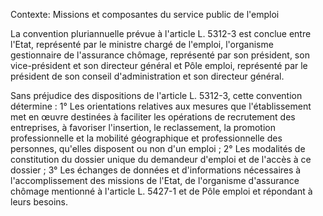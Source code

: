 Contexte: Missions et composantes du service public de l'emploi

La convention pluriannuelle prévue à l'article L. 5312-3 est conclue entre l'Etat, représenté par le ministre chargé de l'emploi, l'organisme gestionnaire de l'assurance chômage, représenté par son président, son vice-président et son directeur général et Pôle emploi, représenté par le président de son conseil d'administration et son directeur général.

Sans préjudice des dispositions de l'article L. 5312-3, cette convention détermine : 1° Les orientations relatives aux mesures que l'établissement met en œuvre destinées à faciliter les opérations de recrutement des entreprises, à favoriser l'insertion, le reclassement, la promotion professionnelle et la mobilité géographique et professionnelle des personnes, qu'elles disposent ou non d'un emploi ; 2° Les modalités de constitution du dossier unique du demandeur d'emploi et de l'accès à ce dossier ; 3° Les échanges de données et d'informations nécessaires à l'accomplissement des missions de l'Etat, de l'organisme d'assurance chômage mentionné à l'article L. 5427-1 et de Pôle emploi et répondant à leurs besoins.